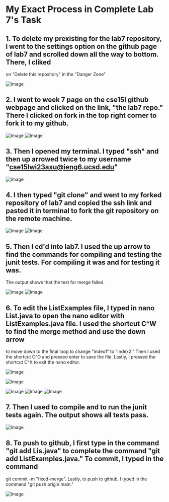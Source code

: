 
# My Exact Process in Complete Lab 7's Task

## 1. To delete my prexisting for the lab7 repository, I went to the settings option on the github page of lab7 and scrolled down all the way to bottom. There, I cliked
on "Delete this repository" in the "Danger Zone"


![Image](L4-step1.png)

## 2. I went to week 7 page on the cse15l github webpage and clicked on the link, "the lab7 repo." There I clicked on fork in the top right corner to fork it to my github.

![Image](L4-step2b.png)
![Image](L4-step2c.png)

## 3. Then I opened my terminal. I typed "ssh" and then up arrowed twice <up><up> to my username "cse15lwi23axu@ieng6.ucsd.edu"

![Image](L4-step3.png)
  
## 4. I then typed "git clone" and went to my forked repository of lab7 and copied the ssh link and pasted it in terminal to fork the git repository on the remote machine.
  
 ![Image](L4-step4.png)
 ![Image](L4-step4b.png)

## 5. Then I cd'd into lab7. I used the up arrow to find the commands for compiling and testing the junit tests. For compiling it was <up><up><up><up><up> and for testing it was<up><up><up><up>.
The output shows that the test for merge failed.
  
   ![Image](L4-step5.png)
   ![Image](L4-step5b.png)



## 6. To edit the ListExamples file, I typed in nano List<tab>.java to open the nano editor with ListExamples.java file. I used the shortcut C^W to find the merge method and use the down arrow
to move down to the final loop to change "index1" to "index2." Then I used the shortcut C^O and pressed enter to save the file. Lastly, I pressed the shortcut
C^X to exit the nano editor.
  
    
   ![Image](L4-step6a.png)
  
   ![Image](L4-step6b.png)
  
   ![Image](L4-step6c.png)
  ![Image](L4-step6d.png)
  ![Image](L4-step6e.png)

## 7. Then I used <up><up><up> to compile and <up><up><up> to run the junit tests again. The output shows all tests pass.
  
    
   ![Image](L4-step7.png)

## 8. To push to github, I first type in the command "git add Lis<tab>.java" to complete the command "git add ListExamples.java." To commit, I typed in the command
git commit -m "fixed-merge". Lastly, to push to github, I typed in the command "git push origin main."
  
    
   ![Image](L4-step8.png)
